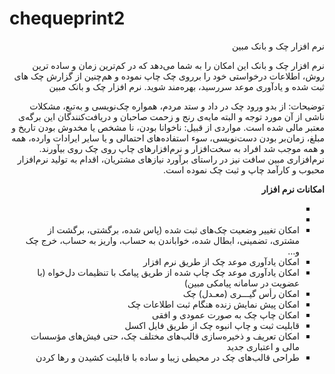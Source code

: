 # chequeprint2
<div dir="rtl">
نرم افزار چک و بانک مبین

نرم افزار چک و بانک این امکان را به شما می‌دهد که در کم‌ترین زمان و ساده ترین روش، اطلاعات درخواستی خود را برروی چک چاپ نموده و هم‌چنین از گزارش چک های ثبت شده و یادآوری موعد سررسید، بهره‌مند شوید.
نرم افزار چک و بانک مبین

توضیحات:
از بدو ورود چک در داد و ستد مردم، همواره چک‌نویسی و به‌تبع، مشکلات ناشی از آن مورد توجه و البته مایه‌ی رنج و زحمت صاحبان و دریافت‌کنندگان این برگه‌ی معتبر مالی شده است.
مواردی از قبیل: ناخوانا بودن، نا مشخص یا مخدوش بودن تاریخ و مبلغ، زمان‌بر بودن دست‌نویسی، سوء استفاده‌های احتمالی و یا سایر ایرادات وارده، همه و همه موجب شد افراد به سخت‌افزار و نرم‌افزارهای چاپ روی چک روی بیآورند.
نرم‌افزاری مبین سافت نیز در راستای برآورد نیاز‌های مشتریان، اقدام به تولید نرم‌افزار محبوب و کارآمد چاپ و ثبت چک نموده است.

<b>امکانات نرم افزار</b>
<ul type="square">
<li><li>  
  <li>امکان تغییر وضعیت چک‌های ثبت شده (پاس شده، برگشتی، برگشت از مشتری، تضمینی، ابطال شده، خواباندن به حساب، واریز به حساب، خرج چک و…</li>    
  <li>امکان یادآوری موعد چک از طریق نرم افزار</li> 
  <li>امکان یادآوری موعد چک چاپ شده از طریق پیامک با تنظیمات دل‌خواه (با عضویت در سامانه پیامکی مبین)</li> 
  <li>امکان رأس گیـــری (معـدل) چک</li> 
  <li>امکان پیش نمایش زنده هنگام ثبت اطلاعات چک</li> 
  <li>امکان چاپ چک به صورت عمودی و افقی</li> 
  <li>قابلیت ثبت و چاپ انبوه چک از طریق فایل اکسل</li> 
  <li>امکان تعریف و ذخیره‌سازی قالب‌های مختلف چک، حتی فیش‌های مؤسسات مالی و اعتباری جدید</li> 
  <li>طراحی قالب‌های چک در محیطی زیبا و ساده با قابلیت کشیدن و رها کردن</li> 
</ul>


</div>
